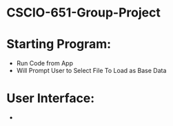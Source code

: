 # CSCIO-651-Group-Project

# Starting Program:
  * Run Code from App 
  * Will Prompt User to Select File To Load as Base Data

# User Interface:
- 
